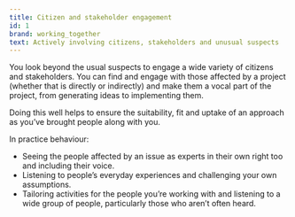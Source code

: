 ```yaml
---
title: Citizen and stakeholder engagement
id: 1
brand: working_together
text: Actively involving citizens, stakeholders and unusual suspects
---
```


You look beyond the usual suspects to engage a wide variety of citizens and stakeholders. You can find and engage with those affected by a project (whether that is directly or indirectly) and make them a vocal part of the project, from generating ideas to implementing them.

Doing this well helps to ensure the suitability, fit and uptake of an approach as you’ve brought people along with you.

In practice behaviour:

*   Seeing the people affected by an issue as experts in their own right too and including their voice.
*   Listening to people’s everyday experiences and challenging your own assumptions.
*   Tailoring activities for the people you’re working with and listening to a wide group of people, particularly those who aren’t often heard.

